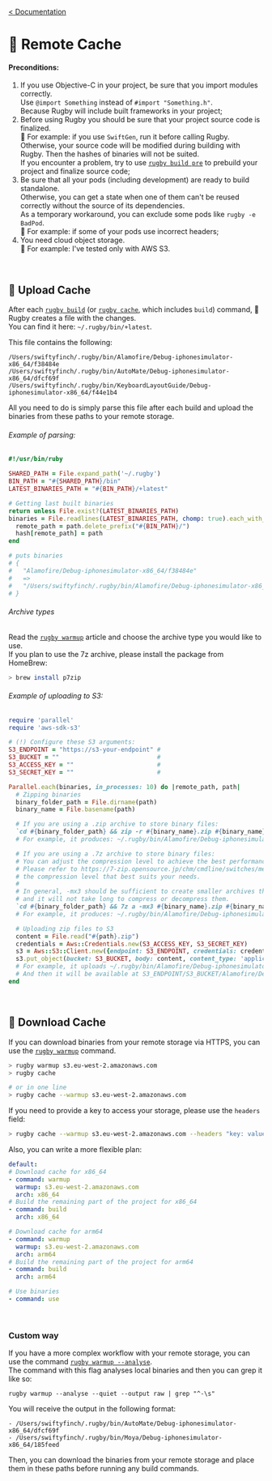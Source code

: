 [< Documentation](README.md)

# 🐳 Remote Cache

#### Preconditions:

1. If you use Objective-C in your project, be sure that you import modules correctly.\
   Use `@import Something` instead of `#import "Something.h"`.\
   Because Rugby will include built frameworks in your project;
2. Before using Rugby you should be sure that your project source code is finalized.\
   🔸 For example: if you use `SwiftGen`, run it before calling Rugby.\
   Otherwise, your source code will be modified during building with Rugby. Then the hashes of binaries will not be suited.\
   If you encounter a problem, try to use [`rugby build pre`](commands-help/build/pre.md) to prebuild your project and finalize source code;
3. Be sure that all your pods (including development) are ready to build standalone.\
   Otherwise, you can get a state when one of them can't be reused correctly without the source of its dependencies.\
   As a temporary workaround, you can exclude some pods like `rugby -e BadPod`.\
   🔸 For example: if some of your pods use incorrect headers;
4. You need cloud object storage.\
   🔸 For example: I've tested only with AWS S3.

<br>

## 🐳 Upload Cache

After each [`rugby build`](commands-help/build.md) (or [`rugby cache`](commands-help/shortcuts/cache.md), which includes `build`) command, 🏈 Rugby creates a file with the changes.\
You can find it here: `~/.rugby/bin/+latest`.

This file contains the following:
```
/Users/swiftyfinch/.rugby/bin/Alamofire/Debug-iphonesimulator-x86_64/f38484e
/Users/swiftyfinch/.rugby/bin/AutoMate/Debug-iphonesimulator-x86_64/dfcf69f
/Users/swiftyfinch/.rugby/bin/KeyboardLayoutGuide/Debug-iphonesimulator-x86_64/f44e1b4
```

All you need to do is simply parse this file after each build and upload the binaries from these paths to your remote storage.

###### Example of parsing:
```ruby
#!/usr/bin/ruby

SHARED_PATH = File.expand_path('~/.rugby')
BIN_PATH = "#{SHARED_PATH}/bin"
LATEST_BINARIES_PATH = "#{BIN_PATH}/+latest"

# Getting last built binaries
return unless File.exist?(LATEST_BINARIES_PATH)
binaries = File.readlines(LATEST_BINARIES_PATH, chomp: true).each_with_object({}) do |path, hash|
  remote_path = path.delete_prefix("#{BIN_PATH}/")
  hash[remote_path] = path
end

# puts binaries
# {
#   "Alamofire/Debug-iphonesimulator-x86_64/f38484e"
#   =>
#   "/Users/swiftyfinch/.rugby/bin/Alamofire/Debug-iphonesimulator-x86_64/f38484e"
# }
```

###### Archive types

Read the [`rugby warmup`](commands-help/warmup.md) article and choose the archive type you would like to use.\
If you plan to use the 7z archive, please install the package from HomeBrew:
```sh
> brew install p7zip
```

###### Example of uploading to S3:

```ruby
require 'parallel'
require 'aws-sdk-s3'

# (!) Configure these S3 arguments:
S3_ENDPOINT = "https://s3-your-endpoint" #
S3_BUCKET = ""                           #
S3_ACCESS_KEY = ""                       #
S3_SECRET_KEY = ""                       #

Parallel.each(binaries, in_processes: 10) do |remote_path, path|
  # Zipping binaries
  binary_folder_path = File.dirname(path)
  binary_name = File.basename(path)

  # If you are using a .zip archive to store binary files:
  `cd #{binary_folder_path} && zip -r #{binary_name}.zip #{binary_name}`
  # For example, it produces: ~/.rugby/bin/Alamofire/Debug-iphonesimulator-arm64/2617d3e.zip

  # If you are using a .7z archive to store binary files:
  # You can adjust the compression level to achieve the best performance for your dependencies.
  # Please refer to https://7-zip.opensource.jp/chm/cmdline/switches/method.htm to choose
  # the compression level that best suits your needs.
  #
  # In general, -mx3 should be sufficient to create smaller archives than those produced by .zip,
  # and it will not take long to compress or decompress them.
  `cd #{binary_folder_path} && 7z a -mx3 #{binary_name}.zip #{binary_name}`
  # For example, it produces: ~/.rugby/bin/Alamofire/Debug-iphonesimulator-arm64/2617d3e.7z

  # Uploading zip files to S3
  content = File.read("#{path}.zip")
  credentials = Aws::Credentials.new(S3_ACCESS_KEY, S3_SECRET_KEY)
  s3 = Aws::S3::Client.new({endpoint: S3_ENDPOINT, credentials: credentials})
  s3.put_object(bucket: S3_BUCKET, body: content, content_type: 'application/zip', key: remote_path)
  # For example, it uploads ~/.rugby/bin/Alamofire/Debug-iphonesimulator-arm64/2617d3e.zip
  # And then it will be available at S3_ENDPOINT/S3_BUCKET/Alamofire/Debug-iphonesimulator-arm64/2617d3e
end
```

<br>

## 🐳 Download Cache

If you can download binaries from your remote storage via HTTPS, you can use the [`rugby warmup`](commands-help/warmup.md) command.

```sh
> rugby warmup s3.eu-west-2.amazonaws.com
> rugby cache

# or in one line
> rugby cache --warmup s3.eu-west-2.amazonaws.com
```

If you need to provide a key to access your storage, please use the `headers` field:
```sh
> rugby cache --warmup s3.eu-west-2.amazonaws.com --headers "key: value"
```

Also, you can write a more flexible plan:

```yml
default:
# Download cache for x86_64
- command: warmup
  warmup: s3.eu-west-2.amazonaws.com
  arch: x86_64
# Build the remaining part of the project for x86_64
- command: build
  arch: x86_64

# Download cache for arm64
- command: warmup
  warmup: s3.eu-west-2.amazonaws.com
  arch: arm64
# Build the remaining part of the project for arm64
- command: build
  arch: arm64

# Use binaries
- command: use
```

<br>

### Custom way

If you have a more complex workflow with your remote storage, you can use the command [`rugby warmup --analyse`](commands-help/warmup.md).\
The command with this flag analyses local binaries and then you can grep it like so:
```shell
rugby warmup --analyse --quiet --output raw | grep "^-\s"
```

You will receive the output in the following format:
```shell
- /Users/swiftyfinch/.rugby/bin/AutoMate/Debug-iphonesimulator-x86_64/dfcf69f
- /Users/swiftyfinch/.rugby/bin/Moya/Debug-iphonesimulator-x86_64/185feed
```

Then, you can download the binaries from your remote storage and place them in these paths before running any build commands.
